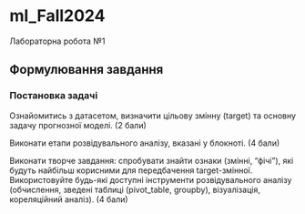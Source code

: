 # ml_Fall2024

Лабораторна робота №1

## Формулювання завдання 

### Постановка задачі
<p>Ознайомитись з датасетом, визначити цільову змінну (target) та основну задачу прогнозної моделі. (2 бали) </p>
<p>Виконати етапи розвідувального аналізу, вказані у блокноті. (4 бали)</p>
<p>Виконати творче завдання: спробувати знайти ознаки (змінні, “фічі”), які будуть найбільш корисними для передбачення target-змінної. Використовуйте будь-які доступні інструменти розвідувального аналізу (обчислення, зведені таблиці (pivot_table, groupby), візуалізація, кореляційний аналіз). 
(4 бали)</p>
